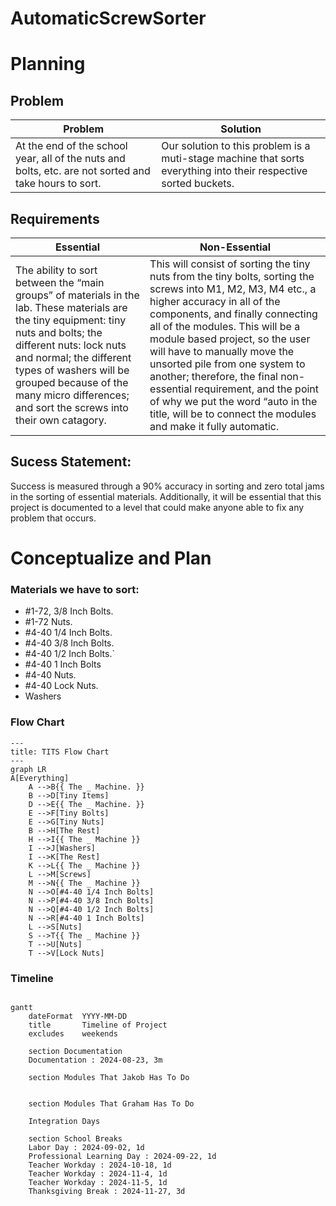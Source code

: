 # AutomaticScrewSorter
# Planning
## Problem

| Problem | Solution |
| - | - |
| At the end of the school year, all of the nuts and bolts, etc. are not sorted and take hours to sort. | Our solution to this problem is a muti-stage machine that sorts everything into their respective sorted buckets. |

## Requirements 

| Essential | Non-Essential |
| - | - |
| The ability to sort between the “main groups” of materials in the lab. These materials are the tiny equipment: tiny nuts and bolts; the different nuts: lock nuts and normal; the different types of washers will be grouped because of the many micro differences; and sort the screws into their own catagory. | This will consist of sorting the tiny nuts from the tiny bolts, sorting the screws into M1, M2, M3, M4 etc., a higher accuracy in all of the components, and finally connecting all of the modules. This will be a module based project, so the user will have to manually move the unsorted pile from one system to another; therefore, the final non-essential requirement, and the point of why we put the word “auto in the title, will be to connect the modules and make it fully automatic. |

## Sucess Statement:
Success is measured through a 90% accuracy in sorting and zero total jams in the sorting of essential materials. Additionally, it will be essential that this project is documented to a level that could make anyone able to fix any problem that occurs.

# Conceptualize and Plan

### Materials we have to sort:
* #1-72, 3/8 Inch Bolts.
* #1-72 Nuts.
* #4-40 1/4 Inch Bolts.
* #4-40 3/8 Inch Bolts.
* #4-40 1/2 Inch Bolts.`
* #4-40 1 Inch Bolts
* #4-40 Nuts.
* #4-40 Lock Nuts.
* Washers

### Flow Chart

```mermaid
---
title: TITS Flow Chart
---
graph LR
A[Everything]
    A -->B{{ The _ Machine. }}
    B -->D[Tiny Items]
    D -->E{{ The _ Machine. }}
    E -->F[Tiny Bolts]
    E -->G[Tiny Nuts]
    B -->H[The Rest]
    H -->I{{ The _ Machine }}
    I -->J[Washers]
    I -->K[The Rest]
    K -->L{{ The _ Machine }}
    L -->M[Screws]
    M -->N{{ The _ Machine }}
    N -->O[#4-40 1/4 Inch Bolts]
    N -->P[#4-40 3/8 Inch Bolts]
    N -->Q[#4-40 1/2 Inch Bolts]
    N -->R[#4-40 1 Inch Bolts]
    L -->S[Nuts]
    S -->T{{ The _ Machine }}
    T -->U[Nuts]
    T -->V[Lock Nuts]
```

### Timeline

```mermaid

gantt    
    dateFormat  YYYY-MM-DD
    title       Timeline of Project
    excludes    weekends

    section Documentation
    Documentation : 2024-08-23, 3m

    section Modules That Jakob Has To Do
    

    section Modules That Graham Has To Do

    Integration Days

    section School Breaks 
    Labor Day : 2024-09-02, 1d
    Professional Learning Day : 2024-09-22, 1d
    Teacher Workday : 2024-10-18, 1d
    Teacher Workday : 2024-11-4, 1d
    Teacher Workday : 2024-11-5, 1d
    Thanksgiving Break : 2024-11-27, 3d
    
```
